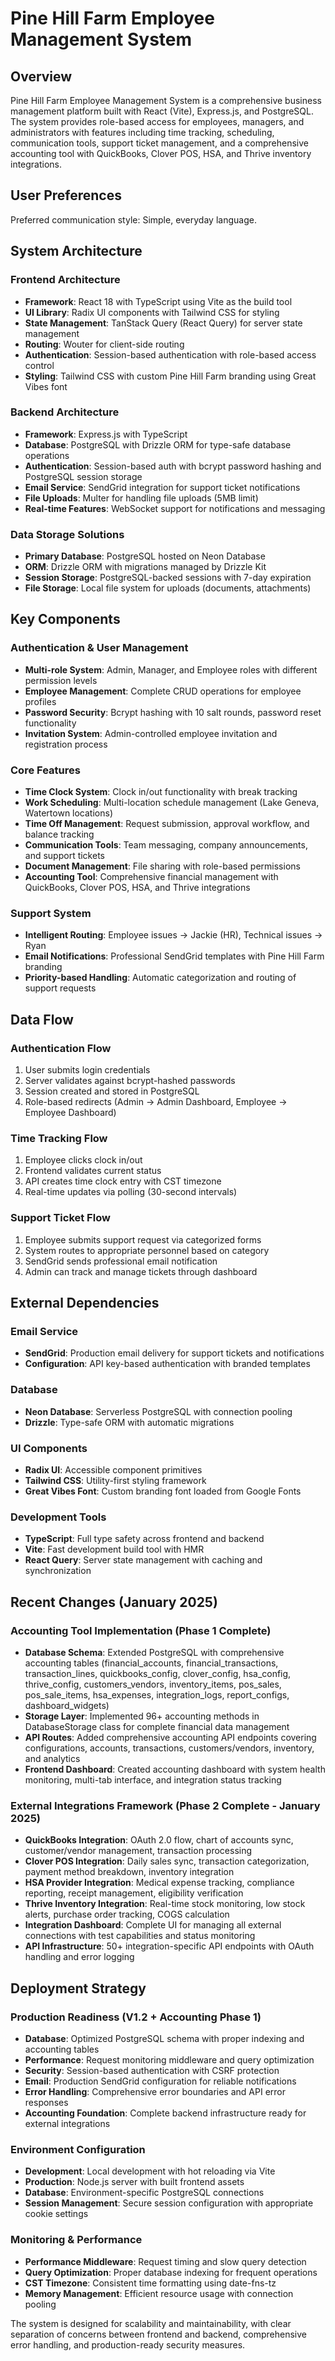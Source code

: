 # Pine Hill Farm Employee Management System

## Overview

Pine Hill Farm Employee Management System is a comprehensive business management platform built with React (Vite), Express.js, and PostgreSQL. The system provides role-based access for employees, managers, and administrators with features including time tracking, scheduling, communication tools, support ticket management, and a comprehensive accounting tool with QuickBooks, Clover POS, HSA, and Thrive inventory integrations.

## User Preferences

Preferred communication style: Simple, everyday language.

## System Architecture

### Frontend Architecture
- **Framework**: React 18 with TypeScript using Vite as the build tool
- **UI Library**: Radix UI components with Tailwind CSS for styling
- **State Management**: TanStack Query (React Query) for server state management
- **Routing**: Wouter for client-side routing
- **Authentication**: Session-based authentication with role-based access control
- **Styling**: Tailwind CSS with custom Pine Hill Farm branding using Great Vibes font

### Backend Architecture
- **Framework**: Express.js with TypeScript
- **Database**: PostgreSQL with Drizzle ORM for type-safe database operations
- **Authentication**: Session-based auth with bcrypt password hashing and PostgreSQL session storage
- **Email Service**: SendGrid integration for support ticket notifications
- **File Uploads**: Multer for handling file uploads (5MB limit)
- **Real-time Features**: WebSocket support for notifications and messaging

### Data Storage Solutions
- **Primary Database**: PostgreSQL hosted on Neon Database
- **ORM**: Drizzle ORM with migrations managed by Drizzle Kit
- **Session Storage**: PostgreSQL-backed sessions with 7-day expiration
- **File Storage**: Local file system for uploads (documents, attachments)

## Key Components

### Authentication & User Management
- **Multi-role System**: Admin, Manager, and Employee roles with different permission levels
- **Employee Management**: Complete CRUD operations for employee profiles
- **Password Security**: Bcrypt hashing with 10 salt rounds, password reset functionality
- **Invitation System**: Admin-controlled employee invitation and registration process

### Core Features
- **Time Clock System**: Clock in/out functionality with break tracking
- **Work Scheduling**: Multi-location schedule management (Lake Geneva, Watertown locations)
- **Time Off Management**: Request submission, approval workflow, and balance tracking
- **Communication Tools**: Team messaging, company announcements, and support tickets
- **Document Management**: File sharing with role-based permissions
- **Accounting Tool**: Comprehensive financial management with QuickBooks, Clover POS, HSA, and Thrive integrations

### Support System
- **Intelligent Routing**: Employee issues → Jackie (HR), Technical issues → Ryan
- **Email Notifications**: Professional SendGrid templates with Pine Hill Farm branding
- **Priority-based Handling**: Automatic categorization and routing of support requests

## Data Flow

### Authentication Flow
1. User submits login credentials
2. Server validates against bcrypt-hashed passwords
3. Session created and stored in PostgreSQL
4. Role-based redirects (Admin → Admin Dashboard, Employee → Employee Dashboard)

### Time Tracking Flow
1. Employee clicks clock in/out
2. Frontend validates current status
3. API creates time clock entry with CST timezone
4. Real-time updates via polling (30-second intervals)

### Support Ticket Flow
1. Employee submits support request via categorized forms
2. System routes to appropriate personnel based on category
3. SendGrid sends professional email notification
4. Admin can track and manage tickets through dashboard

## External Dependencies

### Email Service
- **SendGrid**: Production email delivery for support tickets and notifications
- **Configuration**: API key-based authentication with branded templates

### Database
- **Neon Database**: Serverless PostgreSQL with connection pooling
- **Drizzle**: Type-safe ORM with automatic migrations

### UI Components
- **Radix UI**: Accessible component primitives
- **Tailwind CSS**: Utility-first styling framework
- **Great Vibes Font**: Custom branding font loaded from Google Fonts

### Development Tools
- **TypeScript**: Full type safety across frontend and backend
- **Vite**: Fast development build tool with HMR
- **React Query**: Server state management with caching and synchronization

## Recent Changes (January 2025)

### Accounting Tool Implementation (Phase 1 Complete)
- **Database Schema**: Extended PostgreSQL with comprehensive accounting tables (financial_accounts, financial_transactions, transaction_lines, quickbooks_config, clover_config, hsa_config, thrive_config, customers_vendors, inventory_items, pos_sales, pos_sale_items, hsa_expenses, integration_logs, report_configs, dashboard_widgets)
- **Storage Layer**: Implemented 96+ accounting methods in DatabaseStorage class for complete financial data management
- **API Routes**: Added comprehensive accounting API endpoints covering configurations, accounts, transactions, customers/vendors, inventory, and analytics
- **Frontend Dashboard**: Created accounting dashboard with system health monitoring, multi-tab interface, and integration status tracking

### External Integrations Framework (Phase 2 Complete - January 2025)
- **QuickBooks Integration**: OAuth 2.0 flow, chart of accounts sync, customer/vendor management, transaction processing
- **Clover POS Integration**: Daily sales sync, transaction categorization, payment method breakdown, inventory integration
- **HSA Provider Integration**: Medical expense tracking, compliance reporting, receipt management, eligibility verification
- **Thrive Inventory Integration**: Real-time stock monitoring, low stock alerts, purchase order tracking, COGS calculation
- **Integration Dashboard**: Complete UI for managing all external connections with test capabilities and status monitoring
- **API Infrastructure**: 50+ integration-specific API endpoints with OAuth handling and error logging

## Deployment Strategy

### Production Readiness (V1.2 + Accounting Phase 1)
- **Database**: Optimized PostgreSQL schema with proper indexing and accounting tables
- **Performance**: Request monitoring middleware and query optimization
- **Security**: Session-based authentication with CSRF protection
- **Email**: Production SendGrid configuration for reliable notifications
- **Error Handling**: Comprehensive error boundaries and API error responses
- **Accounting Foundation**: Complete backend infrastructure ready for external integrations

### Environment Configuration
- **Development**: Local development with hot reloading via Vite
- **Production**: Node.js server with built frontend assets
- **Database**: Environment-specific PostgreSQL connections
- **Session Management**: Secure session configuration with appropriate cookie settings

### Monitoring & Performance
- **Performance Middleware**: Request timing and slow query detection
- **Query Optimization**: Proper database indexing for frequent operations
- **CST Timezone**: Consistent time formatting using date-fns-tz
- **Memory Management**: Efficient resource usage with connection pooling

The system is designed for scalability and maintainability, with clear separation of concerns between frontend and backend, comprehensive error handling, and production-ready security measures.